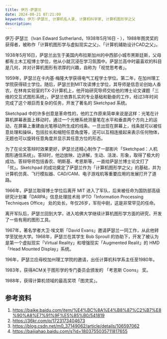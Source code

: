 ```yaml
---
title: 伊万·萨瑟兰
date: 2024-08-21 07:21:09
keywords: 伊万·萨瑟兰, 计算机名人录, 计算机科学家, 计算机图形学之父
description: 
---
```


伊万·萨瑟兰（Ivan Edward Sutherland，1938年5月16日 - ），1988年图灵奖的获得者，被称作「计算机图形学与虚拟现实之父」、「计算机辅助设计CAD之父」。

1938年5月16日，萨瑟兰出生于美国内布拉斯加州的中西部小城市黑斯廷斯，父母都有土木工程博士学位，他从小就沉浸在学习氛围中。萨瑟兰高中时最喜欢的科目是几何，并对计算机图形有浓厚的兴趣，自称为「视觉思考者」。

1959年，萨瑟兰在卡内基·梅隆大学获得电气工程学士学位。第二年，在加州理工学院获得硕士学位。随后，萨瑟兰到MIT攻读博士学位，其导师是信息论创始人香农，在林肯实验室的TX-2计算机上，他开始研究导师交给他的博士论文课题「三维的交互式图形系统」，萨瑟兰依靠扎实的专业基础和勤奋的工作，经过3年时间完成了这个艰巨而复杂的任务，开发了著名的 Sketchpad 系统。

Sketchpad 中的许多创意是革命性的，他的工作原来简单来说是这样：光笔在计算机屏幕表面上移动时，通过一个光栅系统测量笔在水平和垂直两个方向上的运动，在屏幕上重建由光笔移动所生成的线条。一旦出现在屏幕上，线条就可以被任意处理和操纵，包括拉长和缩短任意角度等，还可以互相连接起来表示任何物体，无题也可以旋转任意角度并显示其任意方位的形态。

为了在论文答辩时效果更好，萨瑟兰还精心制作了一部影片「Sketchpad：人机图形通信系统」。答辩时，他边放映、边讲解，生动、活泼、形象，取得了极大的成功。答辩导师包括香农、明斯基、考恩斯等，一直给萨瑟兰博士论文打了「优」。Sketchpad 的成功奠定了萨瑟兰作为「计算机图形学之父」的基础，并为计算机仿真、飞行模拟器、CAD/CAM、电子游戏机等重要应用的发展打开了道路。

1966年，萨瑟兰取得博士学位后离开 MIT 进入了军队，后来被任命为国防部高级研究计划署「DARPA」信息处理技术局 IPTO「Information Processing Techniques Office」 处的处长，年仅26岁，军衔中尉，这是非常罕见的任命。

离开军队后，萨瑟兰回到大学，进入哈佛大学继续计算机图形学方面的研究，开发了一些有用的图形工具。

1967年，著名学者大卫·埃文斯「David Evans」邀请萨瑟兰一同工作，从此他转学至犹他大学。1968年，萨瑟兰在其学生 Bob Sproull 的协助下，开发了被认为是第一个虚拟现实「Virtual Reality」和增强现实「Augmented Realit」的 HMD「Head Mounted Display」系统。

196年，萨瑟兰应母校加州理工学院的邀请，出任计算机科学系主任至1980年。

1983年，获得ACM关于图形学的专门委员会颁发的 「考恩斯 Coons」 奖。

1988年，获得计算机领域的最高奖项「图灵奖」。

## 参考资料
1. https://baike.baidu.com/item/%E4%BC%8A%E4%B8%87%C2%B7%E8%90%A8%E7%91%9F%E5%85%B0/541819
2. https://36kr.com/p/1723173404673
3. https://blog.csdn.net/m0_37149062/article/details/106597062
4. https://baijiahao.baidu.com/s?id=1803755035711817655